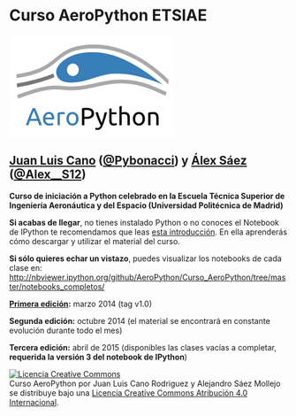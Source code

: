 # Curso AeroPython ETSIAE

<img src="./images/aeropython_logo.png" alt="AeroPython" align="center" style="width: 300px;"/>

## [Juan Luis Cano](http://es.linkedin.com/in/juanluiscanor) ([@Pybonacci](https://twitter.com/Pybonacci)) y [Álex Sáez](https://www.linkedin.com/in/alejandrosaezm) ([@Alex__S12](https://twitter.com/Alex__S12))

__Curso de iniciación a Python celebrado en la Escuela Técnica Superior de Ingeniería Aeronáutica y del Espacio (Universidad Politécnica de Madrid)__

__Si acabas de llegar__, no tienes instalado Python o no conoces el Notebook de IPython te recomendamos que leas [esta introducción](http://nbviewer.ipython.org/github/AeroPython/Curso_AeroPython/blob/master/notebooks_completos/Clase0_Bienvenido.ipynb). En ella aprenderás cómo descargar y utilizar el material del curso.

__Si sólo quieres echar un vistazo__, puedes visualizar los notebooks de cada clase en:
http://nbviewer.ipython.org/github/AeroPython/Curso_AeroPython/tree/master/notebooks_completos/

__[Primera edición](http://blogs.upm.es/softwarelibre/2014/07/14/curso-de-python-en-la-upm-una-oportunidad-para-el-software-libre/):__ marzo 2014 (tag v1.0)

__Segunda edición:__ octubre 2014 (el material se encontrará en constante evolución durante todo el mes)

__Tercera edición:__ abril de 2015 (disponibles las clases vacías a completar, __requerida la versión 3 del notebook de IPython__)

<a rel="license" href="http://creativecommons.org/licenses/by/4.0/deed.es"><img alt="Licencia Creative Commons" style="border-width:0" src="http://i.creativecommons.org/l/by/4.0/88x31.png" /></a><br /><span xmlns:dct="http://purl.org/dc/terms/" property="dct:title">Curso AeroPython</span> por <span xmlns:cc="http://creativecommons.org/ns#" property="cc:attributionName">Juan Luis Cano Rodriguez y Alejandro Sáez Mollejo</span> se distribuye bajo una <a rel="license" href="http://creativecommons.org/licenses/by/4.0/deed.es">Licencia Creative Commons Atribución 4.0 Internacional</a>.
